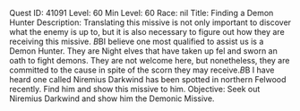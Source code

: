 Quest ID: 41091
Level: 60
Min Level: 60
Race: nil
Title: Finding a Demon Hunter
Description: Translating this missive is not only important to discover what the enemy is up to, but it is also necessary to figure out how they are receiving this missive. $B$BI believe one most qualified to assist us is a Demon Hunter. They are Night elves that have taken up fel and sworn an oath to fight demons. They are not welcome here, but nonetheless, they are committed to the cause in spite of the scorn they may receive.$B$B I have heard one called Niremius Darkwind has been spotted in northern Felwood recently. Find him and show this missive to him.
Objective: Seek out Niremius Darkwind and show him the Demonic Missive.
